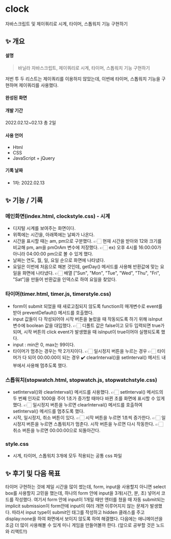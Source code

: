 # clock
자바스크립트 및 제이쿼리로 시계, 타이머, 스톱워치 기능 구현하기

## ✨ 개요
#### 설명
> 바닐라 자바스크립트, 제이쿼리로 시계, 타이머, 스톱워치 기능 구현하기

저번 투 두 리스트는 제이쿼리를 이용하지 않았는데, 이번에 타이머, 스톱워치 기능을 구현하며 제이쿼리를 사용했다.

#### 완성된 화면


#### 개발 기간
2022.02.12~02.13 총 2일

#### 사용 언어
- Html
- CSS
- JavaScript + jQuery

#### 기록 날짜
- 1차: 2022.02.13

## ✨ 기능 / 기록
### 메인화면(index.html, clockstyle.css) - 시계
- 디지털 시계를 보여주는 화면이다.
- 위쪽에는 시간을, 아래쪽에는 날짜가 나온다.
- 시간을 표시할 때는 am, pm으로 구분했다.
👉🏻 현재 시간을 받아와 12와 크기를 비교해 pm, am을 pmOrAm 변수에 저장했다.
👉🏻 ex) 오후 4시를 16:00:00가 아니라 04:00:00 pm으로 볼 수 있게 했다.
- 날짜는 연도, 월, 일, 요일 순으로 화면에 나타냈다.
- 요일은 이번에 처음으로 해본 것인데, getDay() 메서드를 사용해 반환값에 맞는 요일을 화면에 나타냈다.
👉🏻 배열 ["Sun", "Mon", "Tue", "Wed", "Thu", "Fri", "Sat"]을 만들어 반환값을 인덱스로 하여 요일을 찾았다.

### 타이머(timer.html, timer.js, timerstyle.css)
- form이 submit 되었을 때 새로고침되지 않도록 function의 매개변수로 event를 받아 preventDefault() 메서드를 호출했다.
- input 값들이 다 작성되어야 시작 버튼을 눌렀을 때 작동되도록 하기 위해 isInput 변수에 boolean 값을 대입했다.
👉🏻 디폴트 값은 false이고 모두 입력되면 true가 되며, 시작 버튼의 click event가 발생했을 때 isInput이 true이어야 실행되도록 했다.
- input : min은 0, max는 99이다.
- 타이머가 멈추는 경우는 딱 2가지이다.
👉🏻 일시정지 버튼을 누르는 경우
👉🏻 타이머가 다 되어 00:00:00이 되는 경우 ✔️ clearInterval()을 setInterval() 메서드 내부에서 사용해 멈추도록 했다.

### 스톱워치(stopwatch.html, stopwatch.js, stopwatchstyle.css)
- setInterval()와 clearInterval() 메서드를 사용했다.
👉🏻 setInterval() 메서드의 두 번째 인자로 1000을 주어 1초가 증가할 때마다 바뀐 초를 화면에 표시할 수 있게 했다.
👉🏻 일시정지 버튼을 누르면 clearInterval() 메서드를 호출하여 setInterval() 메서드를 멈추도록 했다.
- 시작, 일시정지, 취소 버튼이 있다.
👉🏻 시작 버튼을 누르면 1초씩 증가한다.
👉🏻 일시정지 버튼을 누르면 스톱워치가 멈춘다. 시작 버튼을 누르면 다시 작동한다.
👉🏻 취소 버튼을 누르면 00:00:00으로 되돌아간다.

### style.css
- 시계, 타이머, 스톱워치 3개에 모두 적용되는 공통 css 파일

## ✨ 후기 및 다음 목표
타이머 구현하는 것에 제일 시간을 많이 썼는데, form, input을 사용할지 아니면 select box를 사용할지 고민을 했는데, 하나의 form 안에 input을 3개(시간, 분, 초) 넣어서 코드를 작성했다. 여기서 form 안에 input이 1개일 때만 엔터를 쳤을 때 자동 submit되는 implicit submission이 form안에 input이 여러 개면 이루어지지 않는 문제가 발생했다. 따라서 input type이 submit인 태그를 작성하고 hidden 클래스를 주고 display:none을 하여 화면에서 보이지 않도록 하여 해결했다. 다음에는 애니메이션을 조금 더 많이 사용해볼 수 있게 미니 게임을 만들어볼까 한다. (앞으로 공부할 것은 노드와 리액트!!)